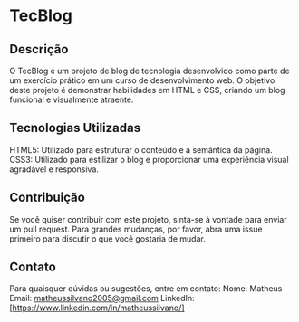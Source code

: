 # TecBlog

## Descrição
O TecBlog é um projeto de blog de tecnologia desenvolvido como parte de um exercício prático em um curso de desenvolvimento web. O objetivo deste projeto é demonstrar habilidades em HTML e CSS, criando um blog funcional e visualmente atraente.

## Tecnologias Utilizadas
HTML5: Utilizado para estruturar o conteúdo e a semântica da página.
CSS3: Utilizado para estilizar o blog e proporcionar uma experiência visual agradável e responsiva.

## Contribuição
Se você quiser contribuir com este projeto, sinta-se à vontade para enviar um pull request. Para grandes mudanças, por favor, abra uma issue primeiro para discutir o que você gostaria de mudar.

## Contato
Para quaisquer dúvidas ou sugestões, entre em contato:
Nome: Matheus
Email: matheussilvano2005@gmail.com
LinkedIn: [https://www.linkedin.com/in/matheussilvano/]
